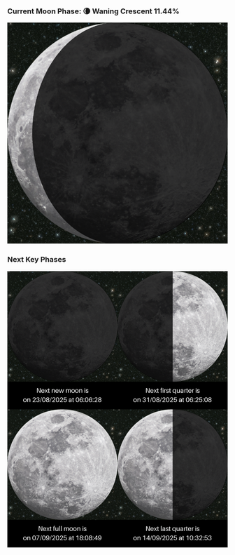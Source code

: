 ### Current Moon Phase: 🌘 Waning Crescent 11.44%
![Moon Phase](moonphase.png)
### Next Key Phases
![Gallery](gallery.png)